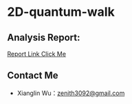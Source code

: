 # 2D-quantum-walk
## Analysis Report:
[Report Link Click Me](https://drive.google.com/file/d/1-fXmaaRvdNT5mjLjuB7Xf1bBjw6KfheZ/view?usp=sharing)
## Contact Me
* Xianglin Wu：[zenith3092@gmail.com](mailto:zenith3092@gmail.com)